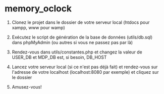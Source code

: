 # memory_oclock

1. Clonez le projet dans le dossier de votre serveur local (htdocs pour xampp, www pour wamp)

2. Exécutez le script de génération de la base de données (utils/db.sql) dans phpMyAdmin (ou autres si vous ne passez pas par là)

3. Rendez-vous dans utils/constantes.php et changez la valeur de USER_DB et MDP_DB est, si besoin, DB_HOST

4. Lancez votre serveur local (si ce n'est pas déjà fait) et rendez-vous sur l'adresse de votre localhost (localhost:8080 par exemple) et cliquez sur le dossier

5. Amusez-vous!
